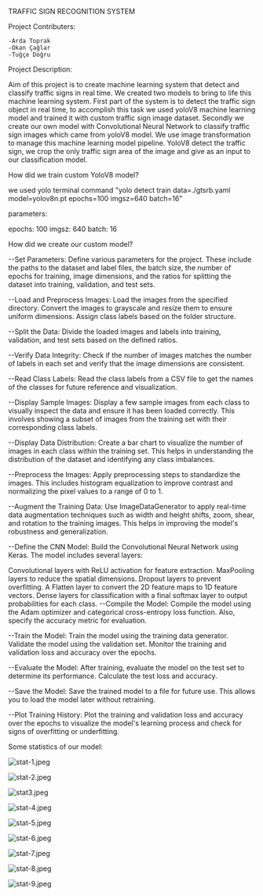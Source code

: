 TRAFFIC SIGN RECOGNITION SYSTEM

Project Contributers:
	
	-Arda Toprak
	-Okan Çağlar
	-Tuğçe Doğru



Project Description:

 Aim of this project is to create machine learning system that detect and classify traffic signs in real time. We created two models to bring to life this machine learning system.  First part of the system is to detect the traffic sign object in real time, to accomplish this task we used yoloV8 machine learning model and trained it with custom traffic sign image dataset. Secondly we create our own model with Convolutional Neural Network to classify traffic sign images which came from yoloV8 model. We use image transformation to manage this machine learning model pipeline. YoloV8 detect the traffic sign, we crop the only traffic sign area of the image and give as an input to our classification model.
	
	
How did we train custom YoloV8 model?
	
we used yolo terminal command "yolo detect train data=./gtsrb.yaml model=yolov8n.pt epochs=100 imgsz=640 batch=16"

parameters:
	
 epochs: 100
 imgsz: 640 
 batch: 16




How did we create our custom model?

  --Set Parameters:
    Define various parameters for the project. These include the paths to the dataset and label files, the batch size, the number of epochs for training, image dimensions, and the ratios for splitting the dataset into training, validation, and test sets.

  --Load and Preprocess Images:
    Load the images from the specified directory. Convert the images to grayscale and resize them to ensure uniform dimensions. Assign class labels based on the folder structure.

  --Split the Data:
   Divide the loaded images and labels into training, validation, and test sets based on the defined ratios.

  --Verify Data Integrity:
   Check if the number of images matches the number of labels in each set and verify that the image dimensions are consistent.

  --Read Class Labels:
   Read the class labels from a CSV file to get the names of the classes for future reference and visualization.

  --Display Sample Images:
   Display a few sample images from each class to visually inspect the data and ensure it has been loaded correctly. This involves showing a subset of images from the training set with their corresponding class labels.

  --Display Data Distribution:
   Create a bar chart to visualize the number of images in each class within the training set. This helps in understanding the distribution of the dataset and identifying any class imbalances.

  --Preprocess the Images:
   Apply preprocessing steps to standardize the images. This includes histogram equalization to improve contrast and normalizing the pixel values to a range of 0 to 1.

  --Augment the Training Data:
   Use ImageDataGenerator to apply real-time data augmentation techniques such as width and height shifts, zoom, shear, and rotation to the training images. This helps in improving the model's robustness and generalization.

  --Define the CNN Model:
   Build the Convolutional Neural Network using Keras. The model includes several layers:

   Convolutional layers with ReLU activation for feature extraction.
   MaxPooling layers to reduce the spatial dimensions.
   Dropout layers to prevent overfitting.
   A Flatten layer to convert the 2D feature maps to 1D feature vectors.
   Dense layers for classification with a final softmax layer to output probabilities for each class.
  --Compile the Model:
   Compile the model using the Adam optimizer and categorical cross-entropy loss function. Also, specify the accuracy metric for evaluation.

  --Train the Model:
   Train the model using the training data generator. Validate the model using the validation set. Monitor the training and validation loss and accuracy over the epochs.

  --Evaluate the Model:
   After training, evaluate the model on the test set to determine its performance. Calculate the test loss and accuracy.

  --Save the Model:
   Save the trained model to a file for future use. This allows you to load the model later without retraining.

  --Plot Training History:
   Plot the training and validation loss and accuracy over the epochs to visualize the model's learning process and check for signs of overfitting or underfitting.






Some statistics of our model:

![stat-1.jpeg](model-stat-images/stat-1.jpeg)

![stat-2.jpeg](model-stat-images%2Fstat-2.jpeg)

![stat3.jpeg](model-stat-images%2Fstat3.jpeg)

![stat-4.jpeg](model-stat-images%2Fstat-4.jpeg)

![stat-5.jpeg](model-stat-images%2Fstat-5.jpeg)

![stat-6.jpeg](model-stat-images%2Fstat-6.jpeg)

![stat-7.jpeg](model-stat-images%2Fstat-7.jpeg)

![stat-8.jpeg](model-stat-images%2Fstat-8.jpeg)

![stat-9.jpeg](model-stat-images%2Fstat-9.jpeg)
